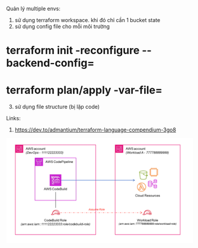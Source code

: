 Quản lý multiple envs:
1. sử dụng terraform workspace. khi đó chỉ cần 1 bucket state
2. sử dụng config file cho mỗi môi trường 
# terraform init -reconfigure --backend-config=<path-to-config-file>
# terraform plan/apply -var-file=<path-to-var-file>
3. sử dụng file structure (bị lặp code)

Links:
1. https://dev.to/admantium/terraform-language-compendium-3go8

![img.png](img.png)